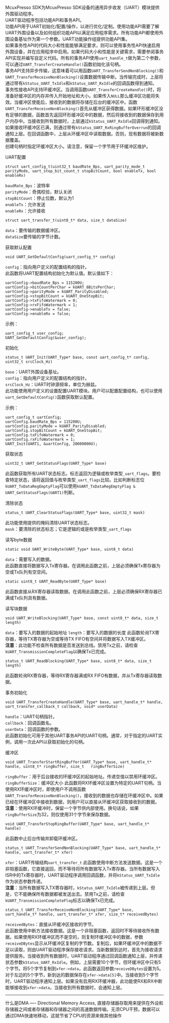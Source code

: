 McuxPresso SDK为McuxPresso SDK设备的通用异步收发（UART）模块提供外围驱动程序。   
UART驱动程序包括功能API和事务API。   
功能API用于UART初始化/配置/操作，以进行优化/定制。使用功能API需要了解UART外围设备以及如何组织功能API以满足应用程序需求。所有功能API都使用外围设备基址作为第一个参数。UART功能操作组提供功能API集。  
如果事务性API的代码大小和性能能够满足要求，则可以使用事务性API快速启用外围设备，并在应用程序中启用。如果代码大小和性能是关键需求，需要参阅事务API实现并编写自定义代码。所有的事务API使用`uart_handle_t`做为第二个参数，可以通过`UART_TransferCreateHandle()`函数初始化该句柄。  
事务API支持异步传输，这意味着可以用函数`UART_TransferSendNonBlocking()`和`UART_TransferReceiveNonBlocking()`设置数据传输中断。当传输完成时，上层将通过带有`kStatus_UART_TxIdle`和`kStatus_UART_RxIdle`的回调函数得到通知。  
事务性接收API支持环缓冲区。当调用函数`UART_TransferCreateHandle()`时，将准备好缓冲区的内存并传入开始地址和大小。如果传入`NULL`那么缓冲区功能将失效。当缓冲区使能后，接收到的数据将存储在后台的缓冲区中。函数`UART_TransferReceiveNonBlocking()`首先从缓冲区获得数据。如果环形缓冲区没有足够的数据，函数首先返回环形缓冲区中的数据，然后将接收到的数据保存到用户内存中。当接收到所有数据时，上层通过`kStatus_UART_RxIdle`回调得到通知。如果接收环缓冲区已满，则通过带有`kStatus_UART_RxRingBufferOverrun`的回调通知上层。在回调函数中，上层从环缓冲区中读取数据。否则，现有数据将被新数据覆盖。  
创建句柄时指定环缓冲区大小。请注意，保留一个字节用于环缓冲区维护。

UART配置

	struct uart_config_t(uint32_t baudRate_Bps, uart_parity_mode_t parityMode, uart_stop_bit_count_t stopBitCount, bool enableTx, bool enableRx)

`baudRate_Bps`：波特率  
`parityMode`：奇偶校验，默认关闭  
`stopBitCount`：停止位数，默认为1  
`enableTx`：允许发送  
`enableRx`：允许接收  

	struct uart_transfer_t(uint8_t* data, size_t dataSize)
`data`：要传输的数据缓冲区。  
`dataSize`要传输的字节计数。  

获取默认配置

	void UART_GetDefaultConfig(uart_config_t* config)

`config`：指向用户定义的配置结构的指针。  
此函数将UART配置结构初始化为默认值。默认值如下：

	uartConfig->baudRate_Bps = 115200U; 
	uartConfig->bitCountPerChar = kUART_8BitsPerChar; 
	uartConfig->parityMode = kUART_ParityDisabled; 
	uartConfig->stopBitCount = kUART_OneStopBit; 
	uartConfig->txFifoWatermark = 0; 
	uartConfig->rxFifoWatermark = 1; 
	uartConfig->enableTx = false; 
	uartConfig->enableRx = false;

示例：

	uart_config_t user_config;
	UART_GetDefaultConfig(&user_config);

初始化  

	status_t UART_Init(UART_Type* base, const uart_config_t* config, uint32_t srcClock_Hz)

`base`：UART外围设备基址。  
`config`：指向用户定义的配置结构的指针。  
`srcClock_Hz`：UART时钟源频率，单位为赫兹。  
此功能使用用户定义的设置配置UART模块。用户可以配置配置结构，也可以使用`uart_GetDefaultConfig()`函数获取默认配置。

示例：

	uart_config_t uartConfig;
	uartConfig.baudRate_Bps = 115200U;
	uartConfig.parityMode = kUART_ParityDisabled;
	uartConfig.stopBitCount = kUART_OneStopBit;
	uartConfig.txFifoWatermark = 0;
	uartConfig.rxFifoWatermark = 1;
	UART_Init(UART1, &uartConfig, 20000000U);


获取状态

	uint32_t UART_GetStatusFlags(UART_Type* base)
此函数获取所有UART状态标志。标志返回为逻辑或枚举类型`_uart_flags`。要检查特定状态，请将返回值与枚举类型`_uart_flags`比较。比如判断标志位`kUART_TxDataRegEmptyFlag`可以使用`kUART_TxDataRegEmptyFlag & UART_GetStatusFlags(UART1)`判断。

清除状态

	status_t UART_ClearStatusFlags(UART_Type* base, uint32_t mask)

此功能使用提供的掩码清除UART状态标志。  
`mask`：要清除的状态标志；它是逻辑的或是枚举类型`_uart_flags`

读写byte数据

	static void UART_WriteByte(UART_Type* base, uint8_t data)
`data`：需要写入的数据。  
此函数直接将数据写入Tx寄存器。在调用此函数之前，上层必须确保Tx寄存器为空或Tx队列有空空间。

	static uint8_t UART_ReadByte(UART_Type* base)
此函数直接从RX寄存器读取数据。在调用此函数之前，上层必须确保RX寄存器已满或Tx队列具有数据。

读写块数据

	void UART_WriteBlocking(UART_Type* base, const uint8_t* data, size_t length)
`data`：要写入的数据的起始地址
`length`：要写入的数据的长度
此函数轮询TX寄存器，等待TX寄存器为空或等待TX FIFO有空间并将数据写入TX缓冲区。  
**注意**：此功能不检查所有数据是否发送到总线。禁用Tx之前，请检查`kUART_TransmissionCompleteFlag`以确保Tx已完成。

	
	status_t UART_ReadBlocking(UART_Type* base, uint8_t* data, size_t length)
此函数轮询RX寄存器，等待RX寄存器满或RX FIFO有数据，并从Tx寄存器读取数据。

事务初始化

	void UART_TransferCreateHandle(UART_Type* base, uart_handle_t* handle, uart_transfer_callback_t callback, void* userData)
`handle`：UART句柄指针。  
`callback`：回调函数名。  
`userData`：回调函数的参数。  
此函数初始化可用于其他UART事务API的UART句柄。通常，对于指定的UART实例，调用一次此API以获取初始化的句柄。  

缓冲区

	void UART_TransferStartRingBuffer(UART_Type* base, uart_handle_t* handle, uint8_t* ringBuffer, size_t 	ringBufferSize)
`ringBuffer`：用于后台接收的环缓冲区的起始地址。传递空值以禁用环缓冲区。
`ringBufferSize`：缓冲区大小
此函数将RX环缓冲区设置为特定的UART句柄。当使用RX环缓冲区时，即使用户不调用函数`UART_TransferReceiveNonBlocking()`，接收到的数据也存储在环缓冲区中。如果已经在环缓冲区中接收到数据，则用户可以直接从环缓冲区获取接收到的数据。
**注意**：使用RX环缓冲时，保留一个字节供内部使用。换句话说，如果`ringBufferSize`为32，则仅使用31个字节来保存数据。  

	void UART_TransferStopRingBuffer(UART_Type* base, uart_handle_t* handle)

此函数中止后台传输并卸载环缓冲区。


	status_t UART_TransferSendNonBlocking(UART_Type* base, uart_handle_t* handle, uart_transfer_t* xfer)
`xfer`：UART传输结构`uart_transfer_t`
此函数使用中断方法发送数据。这是一个非阻塞函数，它直接返回，而不等待将所有数据写入Tx寄存器。当所有数据写入ISR中的Tx寄存器时，UART驱动程序调用回调函数，并将`kStatus_UART_TxIdle`作为状态参数传递。  
**注意**：当所有数据写入TX寄存器时，`kStatus_UART_TxIdle`被传递到上层。但是，它不能确保所有数据都被发送出去。禁用Tx之前，请检查`kUART_TransmissionCompleteFlag`标志以确保Tx已完成。  

	status_t UART_TransferReceiveNonBlocking(UART_Type* base, uart_handle_t* handle, uart_transfer_t* xfer, size_t* receivedBytes)
`receivedBytes`：直接从环缓冲区接收的字节。  
此函数使用中断方法接收数据。这是一个非阻塞函数，返回时不等待接收所有数据。如果使用RX环缓冲区而不是空的，则复制环缓冲区中的数据，参数`receiveDBytes`显示从环缓冲区复制的字节数。复制后，如果环缓冲区中的数据不足以读取，则由UART驱动程序保存接收请求。当新数据到达时，首先为接收请求提供服务。当接收到所有数据时，UART驱动程序通过回调函数通知上层，并传递状态参数`kStatus_UART_RxIdle`。例如，上层需要10个字节，但环缓冲区中只有5个字节。将5个字节复制到`xfer->data`，此函数返回参数`receiveDBytes`设置为5。对于左边的5个字节，新到达的数据保存在`xfer->data[5]`中。当接收到5个字节时，UART驱动程序通知上层。如果没有启用RX环缓冲器，此功能使RX和RX中断能够接收到`xfer->data`，当接收到所有数据时，会通知上层。


---
什么是DMA —- Directional Memory Access, 直接存储器存取用来提供在外设和存储器之间或者存储器和存储器之间的高速数据传输。无须CPU干预，数据可以通过DMA快速地移动，这就节省了CPU的资源来做其他操作






